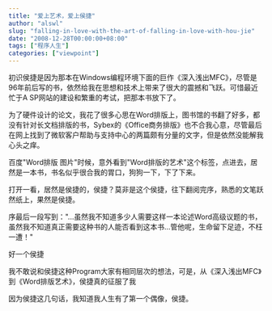 ```yaml
---
title: "爱上艺术，爱上侯捷"
author: "alswl"
slug: "falling-in-love-with-the-art-of-falling-in-love-with-hou-jie"
date: "2008-12-28T00:00:00+08:00"
tags: ["程序人生"]
categories: ["viewpoint"]
---
```


初识侯捷是因为那本在Windows编程环境下面的巨作《深入浅出MFC》，尽管是96年前后写的书，依然给我在思想和技术上带来了很大的震撼和飞跃。可惜最近忙于A
SP网站的建设和繁重的考试，把那本书放下了。

为了硬件设计的论文，我花了很多心思在Word排版上，图书馆的书翻了好多，都没有针对长文档排版的书，Sybex的《Office商务排版》也不合我心意，尽管最后
在网上找到了微软客户帮助与支持中心的两篇颇有分量的文字，但是依然没能解我心头之痒。

百度"Word排版 图片"时候，意外看到"Word排版的艺术"这个标签，点进去，居然是一本书，书名似乎很合我的胃口，狗狗一下，下了下来。

打开一看，居然是侯捷的，侯捷？莫非是这个侯捷，往下翻阅完序，熟悉的文笔跃然纸上，果然是侯捷。

序最后一段写到："...虽然我不知道多少人需要这样一本论述Word高级议题的书，虽然我不知道真正需要这种书的人能否看到这本书...管他呢，生命留下足迹，不枉
一遭！"

好一个侯捷

我不敢说和侯捷这种Program大家有相同层次的想法，可是，从《深入浅出MFC》到《Word排版艺术》，侯捷真的征服了我

因为侯捷这几句话，我知道我人生有了第一个偶像，侯捷。

